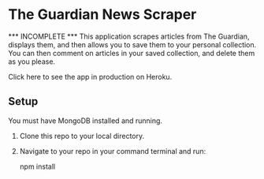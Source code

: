 # The Guardian News Scraper

*** INCOMPLETE *** 
This application scrapes articles from The Guardian, displays them, and then allows you to save them to your personal collection. You can then comment on articles in your saved collection, and delete them as you please.

Click here to see the app in production on Heroku.

## Setup
You must have MongoDB installed and running.

1. Clone this repo to your local directory.

2. Navigate to your repo in your command terminal and run:

    npm install
